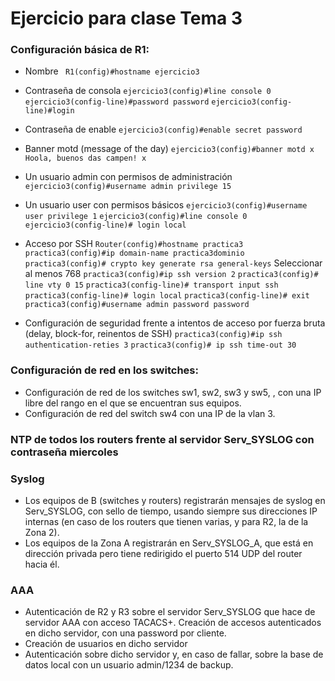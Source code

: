 

# Ejercicio para clase Tema 3

### Configuración básica de R1:
- Nombre
` R1(config)#hostname ejercicio3`

- Contraseña de consola
`ejercicio3(config)#line console 0`
`ejercicio3(config-line)#password password`
`ejercicio3(config-line)#login`

- Contraseña de enable
`ejercicio3(config)#enable secret password`

- Banner motd (message of the day)
`ejercicio3(config)#banner motd x Hoola, buenos das campen! x`

- Un usuario admin con permisos de administración
`ejercicio3(config)#username admin privilege 15`

- Un usuario user con permisos básicos
`ejercicio3(config)#username user privilege 1`
`ejercicio3(config)#line console 0`
`ejercicio3(config-line)# login local`

- Acceso por SSH
`Router(config)#hostname practica3`
`practica3(config)#ip domain-name practica3dominio`
`practica3(config)# crypto key generate rsa general-keys` Seleccionar al menos 768
`practica3(config)#ip ssh version 2`
`practica3(config)# line vty 0 15`
`practica3(config-line)# transport input ssh`
`practica3(config-line)# login local`
`practica3(config-line)# exit`
`practica3(config)#username admin password password`

- Configuración de seguridad frente a intentos de acceso por fuerza bruta (delay, block-for, reinentos de SSH)
`practica3(config)#ip ssh authentication-reties 3`
`practica3(config)# ip ssh time-out 30`

### Configuración de red en los switches:
- Configuración de red de los switches sw1, sw2, sw3 y sw5, , con una IP libre del rango en el que se encuentran sus equipos.
- Configuración de red del switch sw4 con una IP de la vlan 3.

### NTP de todos los routers frente al servidor Serv_SYSLOG con contraseña miercoles

### Syslog
- Los equipos de B (switches y routers) registrarán mensajes de syslog en Serv_SYSLOG, con sello de tiempo, usando siempre sus direcciones IP internas (en caso de los routers que tienen varias, y para R2, la de la Zona 2).
- Los equipos de la Zona A registrarán en Serv_SYSLOG_A, que está en dirección privada pero tiene redirigido el puerto 514 UDP del router hacia él.

### AAA
- Autenticación de R2 y R3 sobre el servidor Serv_SYSLOG que hace de servidor AAA con acceso TACACS+. Creación de accesos autenticados en dicho servidor, con una password por cliente.
- Creación de usuarios en dicho servidor
- Autenticación sobre dicho servidor y, en caso de fallar, sobre la base de datos local con un usuario admin/1234 de backup.
